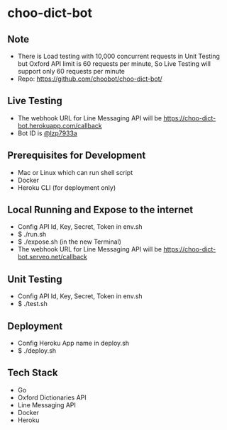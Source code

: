 # choo-dict-bot

## Note
- There is Load testing with 10,000 concurrent requests in Unit Testing but Oxford API limit is 60 requests per minute, So Live Testing will support only 60 requests per minute
- Repo: https://github.com/choobot/choo-dict-bot/

## Live Testing
- The webhook URL for Line Messaging API will be https://choo-dict-bot.herokuapp.com/callback
- Bot ID is [@lzp7933a](http://line.me/ti/p/~@lzp7933a)

## Prerequisites for Development
- Mac or Linux which can run shell script
- Docker
- Heroku CLI (for deployment only)

## Local Running and Expose to the internet
- Config API Id, Key, Secret, Token in env.sh
- $ ./run.sh
- $ ./expose.sh (in the new Terminal)
- The webhook URL for Line Messaging API will be https://choo-dict-bot.serveo.net/callback

## Unit Testing
- Config API Id, Key, Secret, Token in env.sh
- $ ./test.sh

## Deployment
- Config Heroku App name in deploy.sh
- $ ./deploy.sh

## Tech Stack
- Go
- Oxford Dictionaries API
- Line Messaging API
- Docker
- Heroku